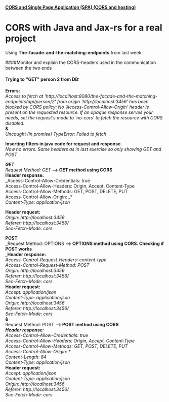 #### [CORS and Single Page Application (SPA) (CORS and hosting)](https://docs.google.com/document/d/1fqWz2euCYbUoVDf6kzj8pnW5ktalJAzuqWCfFGdwrmI/edit)  

# CORS with Java and Jax-rs for a real project  

Using **The-facade-and-the-matching-endpoints** from last week

####Monitor and explain the CORS-headers used in the communication between the two ends

#### Trying to "GET" person 2 from DB:
**Errors:**  
_Access to fetch at 'http://localhost:8080/the-facade-and-the-matching-endpoints/api/person/2' from origin 'http://localhost:3456' has been blocked by CORS policy: No 'Access-Control-Allow-Origin' header is present on the requested resource. If an opaque response serves your needs, set the request's mode to 'no-cors' to fetch the resource with CORS disabled._  
**&**  
_Uncaught (in promise) TypeError: Failed to fetch_  

**Inserting filters in java code for request and response.**  
_Now no errors. Same headers as in last exercise so only showing GET and POST_  

_**GET**_  
_Request Method: GET_ **-->  GET method using CORS**  
**Header response:**  
_Access-Control-Allow-Credentials: true  
Access-Control-Allow-Headers: Origin, Accept, Content-Type  
Access-Control-Allow-Methods: GET, POST, DELETE, PUT  
Access-Control-Allow-Origin: _*  
_Content-Type: application/json_  
 
**Header request:**  
_Origin: http://localhost:3456  
Referer: http://localhost:3456/  
Sec-Fetch-Mode: cors_  


**POST**  
_Request Method: OPTIONS **-->  OPTIONS method using CORS. Checking if POST works**  
_**Header response:**  
_Access-Control-Request-Headers: content-type  
Access-Control-Request-Method: POST  
Origin: http://localhost:3456  
Referer: http://localhost:3456/  
Sec-Fetch-Mode: cors_  
**Header request:**  
_Accept: application/json  
Content-Type: application/json  
Origin: http://localhost:3456  
Referer: http://localhost:3456/  
Sec-Fetch-Mode: cors_  
**&**  
Request Method: POST **-->  POST method using CORS**  
_**Header response:**  
Access-Control-Allow-Credentials: true  
Access-Control-Allow-Headers: Origin, Accept, Content-Type  
Access-Control-Allow-Methods: GET, POST, DELETE, PUT  
Access-Control-Allow-Origin: *  
Content-Length: 84  
Content-Type: application/json_  
**Header request:**  
_Accept: application/json  
Content-Type: application/json  
Origin: http://localhost:3456  
Referer: http://localhost:3456/  
Sec-Fetch-Mode: cors_  



